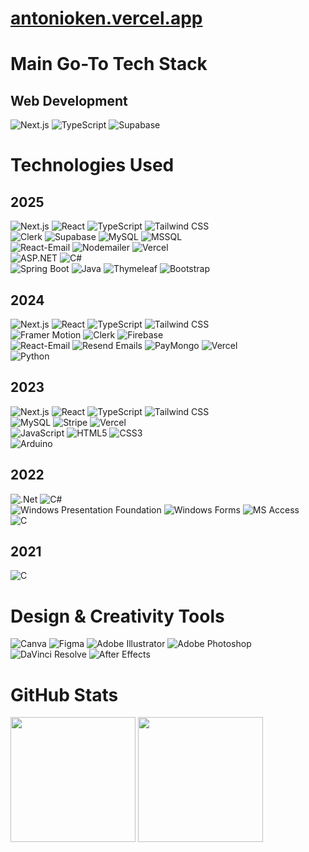   <h1>
    <a href="https://antonioken.vercel.app/" target="_blank">antonioken.vercel.app</a>
  </h1>


  # Main Go-To Tech Stack

  ## Web Development
  ![Next.js](https://img.shields.io/badge/Next.js-%23000000.svg?style=flat-square&logo=next.js&logoColor=white) 
  ![TypeScript](https://img.shields.io/badge/TypeScript-%23007ACC.svg?style=flat-square&logo=typescript&logoColor=white)
  ![Supabase](https://img.shields.io/badge/Supabase-3ECF8E?style=flat-square&logo=supabase&logoColor=white)

  
  # Technologies Used
  
  ## 2025
  ![Next.js](https://img.shields.io/badge/Next.js-%23000000.svg?style=flat-square&logo=next.js&logoColor=white)
  ![React](https://img.shields.io/badge/React-%2320232a.svg?style=flat-square&logo=react&logoColor=%2361DAFB)
  ![TypeScript](https://img.shields.io/badge/TypeScript-%23007ACC.svg?style=flat-square&logo=typescript&logoColor=white)
  ![Tailwind CSS](https://img.shields.io/badge/Tailwind%20CSS-%2338B2AC.svg?style=flat-square&logo=tailwind-css&logoColor=white)<br/>
  ![Clerk](https://img.shields.io/badge/Clerk-%23000000.svg?style=flat-square&logo=clerk&logoColor=white)
  ![Supabase](https://img.shields.io/badge/Supabase-3ECF8E?style=flat-square&logo=supabase&logoColor=white)
  ![MySQL](https://img.shields.io/badge/MySQL-%2300f.svg?style=flat-square&logo=mysql&logoColor=white)
  ![MSSQL](https://img.shields.io/badge/MSSQL-%2300748F.svg?style=flat-square&logo=microsoft-sql-server&logoColor=white)<br/>
  ![React-Email](https://img.shields.io/badge/React--Email-%2320232a.svg?style=flat-square&logo=react&logoColor=%2361DAFB)
  ![Nodemailer](https://img.shields.io/badge/Nodemailer-6DA55F.svg?style=flat-square&logo=nodemailer&logoColor=white)
  ![Vercel](https://img.shields.io/badge/Vercel-%23000000.svg?style=flat-square&logo=vercel&logoColor=white)<br/>
  ![ASP.NET](https://img.shields.io/badge/ASP.NET-512BD4?style=flat-square&logo=dotnet&logoColor=white)
  ![C#](https://img.shields.io/badge/C%23-%23239120.svg?style=flat-square&logo=c-sharp&logoColor=white)<br/>
  ![Spring Boot](https://img.shields.io/badge/Spring%20Boot-%236DB33F.svg?style=flat-square&logo=spring-boot&logoColor=white)
  ![Java](https://img.shields.io/badge/Java-%23ED8B00.svg?style=flat-square&logo=java&logoColor=white)
  ![Thymeleaf](https://img.shields.io/badge/Thymeleaf-%23005F0F.svg?style=flat-square&logo=thymeleaf&logoColor=white)
  ![Bootstrap](https://img.shields.io/badge/Bootstrap-%237952B3.svg?style=flat-square&logo=bootstrap&logoColor=white)<br/>

  ## 2024
  ![Next.js](https://img.shields.io/badge/Next.js-%23000000.svg?style=flat-square&logo=next.js&logoColor=white)
  ![React](https://img.shields.io/badge/React-%2320232a.svg?style=flat-square&logo=react&logoColor=%2361DAFB)
  ![TypeScript](https://img.shields.io/badge/TypeScript-%23007ACC.svg?style=flat-square&logo=typescript&logoColor=white)
  ![Tailwind CSS](https://img.shields.io/badge/Tailwind%20CSS-%2338B2AC.svg?style=flat-square&logo=tailwind-css&logoColor=white)<br/>
  ![Framer Motion](https://img.shields.io/badge/Framer%20Motion-%23000000.svg?style=flat-square&logo=framer&logoColor=white)
  ![Clerk](https://img.shields.io/badge/Clerk-%23000000.svg?style=flat-square&logo=clerk&logoColor=white)
  ![Firebase](https://img.shields.io/badge/Firebase-%23039BE5.svg?style=flat-square&logo=firebase&logoColor=white)<br/>
  ![React-Email](https://img.shields.io/badge/React--Email-%2320232a.svg?style=flat-square&logo=react&logoColor=%2361DAFB)
  ![Resend Emails](https://img.shields.io/badge/Resend-%23000000.svg?style=flat-square&logo=resend&logoColor=white) 
  ![PayMongo](https://img.shields.io/badge/PayMongo-6DA55F.svg?style=flat-square&logo=paymongo&logoColor=white)
  ![Vercel](https://img.shields.io/badge/Vercel-%23000000.svg?style=flat-square&logo=vercel&logoColor=white)<br/>
  ![Python](https://img.shields.io/badge/Python-%233776AB.svg?style=flat-square&logo=python&logoColor=white)

  ## 2023
  ![Next.js](https://img.shields.io/badge/Next.js-%23000000.svg?style=flat-square&logo=next.js&logoColor=white)
  ![React](https://img.shields.io/badge/React-%2320232a.svg?style=flat-square&logo=react&logoColor=%2361DAFB)
  ![TypeScript](https://img.shields.io/badge/TypeScript-%23007ACC.svg?style=flat-square&logo=typescript&logoColor=white)
  ![Tailwind CSS](https://img.shields.io/badge/Tailwind%20CSS-%2338B2AC.svg?style=flat-square&logo=tailwind-css&logoColor=white)<br/>
  ![MySQL](https://img.shields.io/badge/MySQL-%2300f.svg?style=flat-square&logo=mysql&logoColor=white)
  ![Stripe](https://img.shields.io/badge/Stripe-%230084FF.svg?style=flat-square&logo=stripe&logoColor=white)
  ![Vercel](https://img.shields.io/badge/Vercel-%23000000.svg?style=flat-square&logo=vercel&logoColor=white)<br/>
  ![JavaScript](https://img.shields.io/badge/JavaScript-%23323330.svg?style=flat-square&logo=javascript&logoColor=%23F7DF1E)
  ![HTML5](https://img.shields.io/badge/HTML5-%23E34F26.svg?style=flat-square&logo=html5&logoColor=white)
  ![CSS3](https://img.shields.io/badge/CSS3-%231572B6.svg?style=flat-square&logo=css3&logoColor=white)<br/>
  ![Arduino](https://img.shields.io/badge/Arduino-%2300979D.svg?style=flat-square&logo=arduino&logoColor=white)

  ## 2022
  ![.Net](https://img.shields.io/badge/.NET-5C2D91?style=flat-square&logo=.net&logoColor=white)
  ![C#](https://img.shields.io/badge/C%23-%23239120.svg?style=flat-square&logo=c-sharp&logoColor=white)<br/>
  ![Windows Presentation Foundation](https://img.shields.io/badge/Windows%20Presentation%20Foundation-%2300836E.svg?style=flat-square&logo=windows&logoColor=white)
  ![Windows Forms](https://img.shields.io/badge/Windows%20Forms-%2300836E.svg?style=flat-square&logo=microsoft&logoColor=white)
  ![MS Access](https://img.shields.io/badge/MS%20Access-%231f6f8b.svg?style=flat-square&logo=microsoft-access&logoColor=white)<br/>
  ![C](https://img.shields.io/badge/C-%2300599C.svg?style=flat-square&logo=c&logoColor=white)

  ## 2021
  ![C](https://img.shields.io/badge/C-%2300599C.svg?style=flat-square&logo=c&logoColor=white)

  
  # Design & Creativity Tools
  ![Canva](https://img.shields.io/badge/Canva-%2300C4CC.svg?style=flat-square&logo=Canva&logoColor=white)
  ![Figma](https://img.shields.io/badge/Figma-%23F24E1E.svg?style=flat-square&logo=figma&logoColor=white)
  ![Adobe Illustrator](https://img.shields.io/badge/Adobe%20Illustrator-%23FF9A00.svg?style=flat-square&logo=adobe-illustrator&logoColor=white)
  ![Adobe Photoshop](https://img.shields.io/badge/Adobe%20Photoshop-%23007ACC.svg?style=flat-square&logo=adobe-photoshop&logoColor=white)<br/>
  ![DaVinci Resolve](https://img.shields.io/badge/DaVinci_Resolve-%232f2f2f.svg?style=flat-square&logo=davinci-resolve&logoColor=white)
  ![After Effects](https://img.shields.io/badge/Adobe%20After_Effects-5C2D91.svg?style=flat-square&logo=adobe-after-effects&logoColor=white)
  
  # GitHub Stats
  
<div>
  <img src="https://github-readme-stats.vercel.app/api?username=antonioken22&theme=dark&hide_border=true&include_all_commits=false&count_private=false&layout=compact" height="200" />
  <img src="https://github-readme-stats.vercel.app/api/top-langs/?username=antonioken22&theme=dark&hide_border=true&include_all_commits=false&count_private=false&layout=compact" height="200" />
</div>
